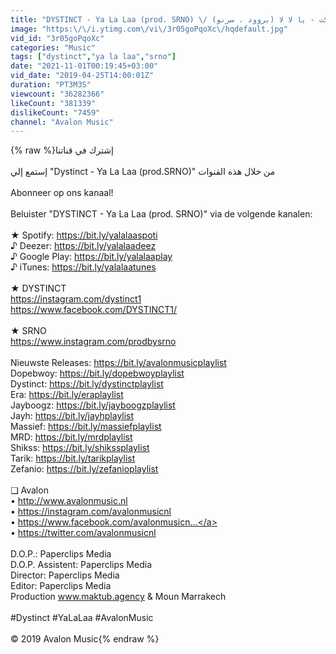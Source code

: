 ```yaml
---
title: "DYSTINCT - Ya La Laa (prod. SRNO) \/ (ديستانكت - يا لا لا (بروود . سرنو"
image: "https:\/\/i.ytimg.com\/vi\/3r05goPqoXc\/hqdefault.jpg"
vid_id: "3r05goPqoXc"
categories: "Music"
tags: ["dystinct","ya la laa","srno"]
date: "2021-11-01T00:19:45+03:00"
vid_date: "2019-04-25T14:00:01Z"
duration: "PT3M3S"
viewcount: "36282366"
likeCount: "381339"
dislikeCount: "7459"
channel: "Avalon Music"
---
```

{% raw %}إشترك في قناتنا<br /><br />إستمع إلي &quot;Dystinct - Ya La Laa (prod.SRNO)&quot; من خلال هذه القنوات<br /><br />Abonneer op ons kanaal!<br /><br />Beluister &quot;DYSTINCT - Ya La Laa (prod. SRNO)&quot; via de volgende kanalen:<br /><br />★ Spotify: <a rel="nofollow" target="blank" href="https://bit.ly/yalalaaspoti">https://bit.ly/yalalaaspoti</a><br />♪  Deezer: <a rel="nofollow" target="blank" href="https://bit.ly/yalalaadeez">https://bit.ly/yalalaadeez</a><br />♪  Google Play: <a rel="nofollow" target="blank" href="https://bit.ly/yalalaaplay">https://bit.ly/yalalaaplay</a><br />♪  iTunes: <a rel="nofollow" target="blank" href="https://bit.ly/yalalaatunes">https://bit.ly/yalalaatunes</a><br /><br />★ DYSTINCT<br /><a rel="nofollow" target="blank" href="https://instagram.com/dystinct1">https://instagram.com/dystinct1</a><br /><a rel="nofollow" target="blank" href="https://www.facebook.com/DYSTINCT1/">https://www.facebook.com/DYSTINCT1/</a><br /><br />★ SRNO<br /><a rel="nofollow" target="blank" href="https://www.instagram.com/prodbysrno">https://www.instagram.com/prodbysrno</a><br /><br />Nieuwste Releases: <a rel="nofollow" target="blank" href="https://bit.ly/avalonmusicplaylist">https://bit.ly/avalonmusicplaylist</a><br />Dopebwoy: <a rel="nofollow" target="blank" href="https://bit.ly/dopebwoyplaylist">https://bit.ly/dopebwoyplaylist</a><br />Dystinct: <a rel="nofollow" target="blank" href="https://bit.ly/dystinctplaylist">https://bit.ly/dystinctplaylist</a><br />Era: <a rel="nofollow" target="blank" href="https://bit.ly/eraplaylist">https://bit.ly/eraplaylist</a><br />Jayboogz: <a rel="nofollow" target="blank" href="https://bit.ly/jayboogzplaylist">https://bit.ly/jayboogzplaylist</a><br />Jayh: <a rel="nofollow" target="blank" href="https://bit.ly/jayhplaylist">https://bit.ly/jayhplaylist</a><br />Massief: <a rel="nofollow" target="blank" href="https://bit.ly/massiefplaylist">https://bit.ly/massiefplaylist</a><br />MRD: <a rel="nofollow" target="blank" href="https://bit.ly/mrdplaylist">https://bit.ly/mrdplaylist</a><br />Shikss: <a rel="nofollow" target="blank" href="https://bit.ly/shikssplaylist">https://bit.ly/shikssplaylist</a><br />Tarik: <a rel="nofollow" target="blank" href="https://bit.ly/tarikplaylist">https://bit.ly/tarikplaylist</a><br />Zefanio: <a rel="nofollow" target="blank" href="https://bit.ly/zefanioplaylist">https://bit.ly/zefanioplaylist</a><br /><br />❑ Avalon<br />• <a rel="nofollow" target="blank" href="http://www.avalonmusic.nl">http://www.avalonmusic.nl</a><br />• <a rel="nofollow" target="blank" href="https://instagram.com/avalonmusicnl">https://instagram.com/avalonmusicnl</a><br />• <a rel="nofollow" target="blank" href="https://www.facebook.com/avalonmusicn...">https://www.facebook.com/avalonmusicn...</a><br />• <a rel="nofollow" target="blank" href="https://twitter.com/avalonmusicnl">https://twitter.com/avalonmusicnl</a><br /><br />D.O.P.: Paperclips Media<br />D.O.P. Assistent: Paperclips Media<br />Director: Paperclips Media<br />Editor: Paperclips Media<br />Production www.maktub.agency &amp; Moun Marrakech<br /><br />#Dystinct #YaLaLaa #AvalonMusic<br /><br />© 2019 Avalon Music{% endraw %}

